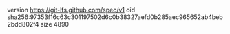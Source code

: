 version https://git-lfs.github.com/spec/v1
oid sha256:97353f16c63c301197502d6c0b38327aefd0b285aec965652ab4beb2bdd802f4
size 4890
